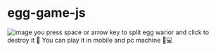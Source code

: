 # egg-game-js
![image](https://user-images.githubusercontent.com/97892253/225373519-194562c1-ef59-4985-9629-499bb2035257.png)
you press space or arrow key to split egg warior and click to destroy it 🤖
You can play it in mobile and pc machine 📱💻
